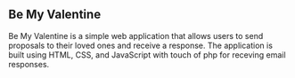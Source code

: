 ## Be My Valentine

Be My Valentine is a simple web application that allows users to send proposals to their loved ones and receive a response. The application is built using HTML, CSS, and JavaScript with touch of php for receving email responses.
